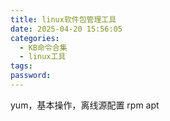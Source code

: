 ```yaml
---
title: linux软件包管理工具
date: 2025-04-20 15:56:05
categories:
  - KB命令合集
  - linux工具
tags: 
password:
---
```

yum，基本操作，离线源配置
rpm
apt
